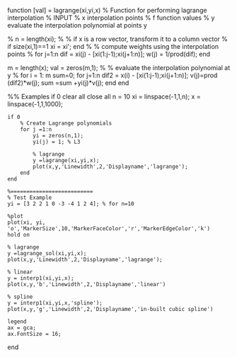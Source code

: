 function [val] = lagrange(xi,yi,x)
% Function for performing lagrange interpolation
% INPUT
%   x       interpolation points
%   f       function values
%   y       evaluate the interpolation polynomial at points y

%
n = length(xi);
%
% if x is a row vector, transform it to a column vector
%
if size(xi,1)==1
    xi = xi';
end
%
% compute weights using the interpolation points
%
for j=1:n
    dif = xi(j) - [xi(1:j-1);xi(j+1:n)];
    w(j) = 1/prod(dif);
end

m = length(x);
val = zeros(m,1);
%
%  evaluate the interpolation polynomial at y
%
for i = 1: m
    sum=0;
    for j=1:n
        dif2 = x(i) - [xi(1:j-1);xi(j+1:n)];
        v(j)=prod (dif2)*w(j);
        sum =sum +yi(j)*v(j);
    end
end

%% Examples
if 0
    clear all
    close all
    n = 10
    xi = linspace(-1,1,n);
    x = linspace(-1,1,1000);
    
    if 0
        % Create Lagrange polynomials
        for j =1:n
            yi = zeros(n,1);
            yi(j) = 1; % L3
            
            % lagrange
            y =lagrange(xi,yi,x);
            plot(x,y,'Linewidth',2,'Displayname','lagrange');
        end
    end
    
    %==========================
    % Test Example
    yi = [3 2 2 1 0 -3 -4 1 2 4]; % for n=10
    
    %plot
    plot(xi, yi, 'o','MarkerSize',10,'MarkerFaceColor','r','MarkerEdgeColor','k')
    hold on
    
    % lagrange
    y =lagrange_sol(xi,yi,x);
    plot(x,y,'Linewidth',2,'Displayname','lagrange');
    
    % linear
    y = interp1(xi,yi,x);
    plot(x,y,'b','Linewidth',2,'Displayname','linear')
    
    % spline
    y = interp1(xi,yi,x,'spline');
    plot(x,y,'g','Linewidth',2,'Displayname','in-built cubic spline')
    
    legend
    ax = gca;
    ax.FontSize = 16;
end

